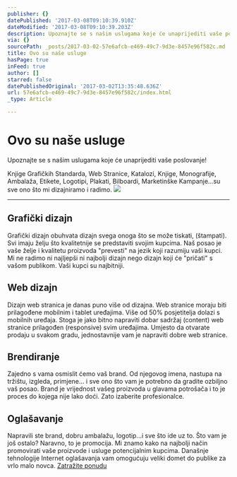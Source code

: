 ```yaml
---
publisher: {}
datePublished: '2017-03-08T09:10:39.910Z'
dateModified: '2017-03-08T09:10:39.203Z'
description: Upoznajte se s našim uslugama koje će unaprijediti vaše poslovanje!
via: {}
sourcePath: _posts/2017-03-02-57e6afcb-e469-49c7-9d3e-8457e96f582c.md
title: Ovo su naše usluge
hasPage: true
inFeed: true
author: []
starred: false
datePublishedOriginal: '2017-03-02T13:35:48.636Z'
url: 57e6afcb-e469-49c7-9d3e-8457e96f582c/index.html
_type: Article

---
```

# Ovo su naše usluge

Upoznajte se s našim uslugama koje će unaprijediti vaše poslovanje!

Knjige Grafičkih Standarda, Web Stranice, Katalozi, Knjige, Monografije, Ambalaža, Etikete, Logotipi, Plakati, Bilboardi, Marketinške Kampanje...su sve ono što mi dizajniramo i radimo.
![](https://the-grid-user-content.s3-us-west-2.amazonaws.com/9d8e210f-498c-4822-8a96-f900297f518c.jpg)

---

## Grafički dizajn

Grafički dizajn obuhvata dizajn svega onoga što se može tiskati, (štampati). Svi imaju želju što kvalitetnije se predstaviti svojim kupcima. Naš posao je vaše želje i kvalitetu proizvoda "prevesti" na jezik koji razumiju vaši kupci. Mi ne radimo ni najljepši ni najbolji dizajn nego dizajn koji će "pričati" s vašom publikom. Vaši kupci su najbitniji.

## Web dizajn

Dizajn web stranica je danas puno više od dizajna. Web stranice moraju biti prilagođene mobilnim i tablet uređajima. Više od 50% posjetitelja dolazi s mobilnih uređaja. Stoga je jako bitno napraviti dobar sadržaj (content) web stranice prilagođen (responsive) svim uređajima. Umjesto da otvarate prodaju u svakom gradu, jednostavnije vam je napraviti dobre web stranice.

## Brendiranje

Zajedno s vama osmislit ćemo vaš brand. Od njegovog imena, nastupa na tržištu, izgleda, primjene... i sve ono što vam je potrebno da gradite ozbiljno vaš posao. Brand je vrijednost vašeg proizvoda u glavama potrošača i to je proces do kojega nije lako doći. Zato izaberite profesionalce.

## Oglašavanje

Napravili ste brand, dobru ambalažu, logotip...i sve što ide uz to. Što vam je još ostalo? Naravno, to je promocija. Mi znamo kako na najbolji način promovirati vaše proizvode i usluge potencijalnim kupcima. Današnje tehnologije Internet oglašavanja vam omogućuju veliki domet do publike za vrlo malo novca.
[Zatražite ponudu][0]

[0]: https://docs.google.com/forms/d/e/1FAIpQLScdOVsi3x4G0Lhj3_OM6jahpukJaGd1BQo7SdDcZ_cg58LITg/formResponse